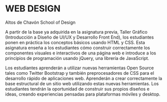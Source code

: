# WEB DESIGN #
Altos de Chavón School of Design

A partir de la base ya adquirida en la asignatura previa, Taller Gráfico (Introducción a Diseño de UI/UX y Desarrollo Front End), los estudiantes ponen en práctica los conceptos básicos usando HTML y CSS. Esta asignatura enseña a los estudiantes cómo construir correctamente los componentes visuales e interactivos de una página web e introduce a los principios de programación usando jQuery, una librería de JavaScript.
 
Los estudiantes aprenderán a utilizar nuevas herramientas Open Source tales como Twitter Bootstrap y también preprocesadores de CSS para el desarrollo rápido de aplicaciones web. Aprenderán a crear correctamente la base estructural de un sitio web utilizando estas nuevas herramientas. Los estudiantes tendrán la oportunidad de construir sus propios diseños e ideas, creando experiencias pensadas para plataformas móviles y desktop.

